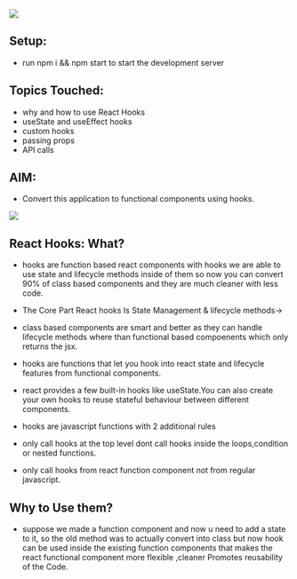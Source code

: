 <img src="https://miro.medium.com/max/5126/1*0MgGEfZfLO91g1Oa2h3ebQ@2x.png">

## Setup:
* run npm i && npm start to start the development server

## Topics Touched:
* why and how to use React Hooks
* useState and useEffect hooks
* custom hooks
* passing props
* API calls

## AIM:
* Convert this application to functional components using hooks.


<img src="https://sebhastian.com/react-hooks-introduction/feature-image_huf68977827713777ef3a94203710a8133_102801_825x0_resize_box_2.png">

## React Hooks: What?
* hooks are function based react components  with hooks we are able to use state and lifecycle methods inside of them so now you can convert 90% of class based components and they are much cleaner with less code.

* The Core Part React hooks Is State Management & lifecycle methods->

* class based components are smart and better as they can handle lifecycle methods where  than functional based compoenents which only returns the jsx.

* hooks are functions that let you hook into react state and lifecycle features
from functional components.
* react provides a few built-in hooks like useState.You can also create your own
hooks to reuse stateful behaviour between different components.

* hooks are javascript functions with 2 additional rules

* only call hooks at the top level dont call hooks inside the loops,condition
or nested functions.
* only call hooks from react function component not from regular javascript.

## Why to Use them?

* suppose we made a function component and now u need to add a state to it,
so the old method was to actually convert into class but now hook can be used inside the existing function components that makes the react functional component more flexible ,cleaner Promotes reusability of the Code.
